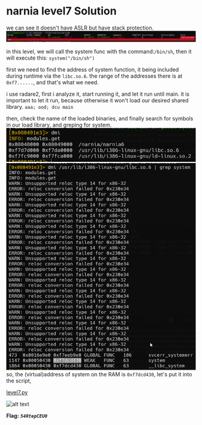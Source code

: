 # narnia level7 Solution

we can see it doesn't have ASLR but have stack protection.
![alt text](./images/level7_1.png)

in this level, we will call the system func with the command:`/bin/sh`, then it will execute this: `system("/bin/sh")`

first we need to find the address of system function, it being included during runtime via the `libc.so.6`. the range of the addresses there is at `0xf7......`, and that's what we need.

i use radare2, first i analyze it, start running it, and let it run until main. it is important to let it run, because otherwise it won't load our desired shared library.
`aaa; ood; dcu main`

then, check the name of the loaded binaries, and finally search for symbols in our load library, and greping for system.
![alt text](./images/level7_2.png)
![alt text](./images/level7_3.png)
so, the (virtual)address of system on the RAM is `0xf7dcd430`, let's put it into the script, 

 [level7.py](./scripts/level7.py)

![alt text](./images/level7_4.png)

**Flag:** ***`54RtepCEU0`*** 

